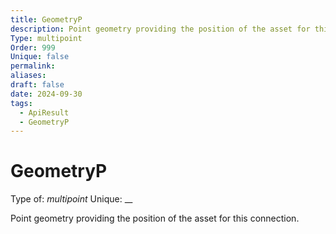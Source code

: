 ```yaml
---
title: GeometryP
description: Point geometry providing the position of the asset for this connection.
Type: multipoint
Order: 999
Unique: false
permalink: 
aliases: 
draft: false
date: 2024-09-30
tags:
  - ApiResult
  - GeometryP
---
```

# GeometryP

Type of: _multipoint_
Unique: __

Point geometry providing the position of the asset for this connection.

